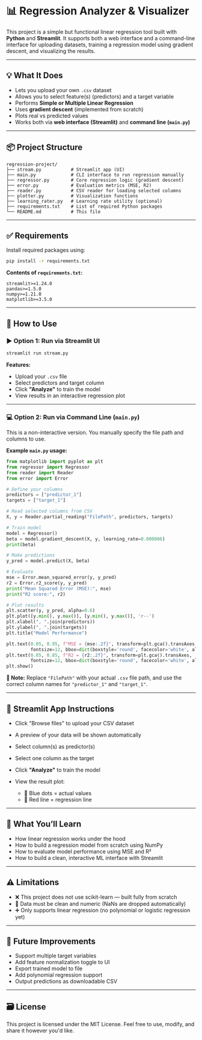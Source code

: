 # 📊 Regression Analyzer & Visualizer

This project is a simple but functional linear regression tool built with **Python** and **Streamlit**. It supports both a web interface and a command-line interface for uploading datasets, training a regression model using gradient descent, and visualizing the results.

---

## 💡 What It Does

* Lets you upload your own `.csv` dataset
* Allows you to select feature(s) (predictors) and a target variable
* Performs **Simple or Multiple Linear Regression**
* Uses **gradient descent** (implemented from scratch)
* Plots real vs predicted values
* Works both via **web interface (Streamlit)** and **command line (`main.py`)**

---

## 📦 Project Structure

```
regression-project/
├── stream.py           # Streamlit app (UI)
├── main.py             # CLI interface to run regression manually
├── regressor.py        # Core regression logic (gradient descent)
├── error.py            # Evaluation metrics (MSE, R2)
├── reader.py           # CSV reader for loading selected columns
├── plotter.py          # Visualization functions
├── learning_rater.py   # Learning rate utility (optional)
├── requirements.txt    # List of required Python packages
└── README.md           # This file
```

---

## ✅ Requirements

Install required packages using:

```bash
pip install -r requirements.txt
```

**Contents of `requirements.txt`:**

```text
streamlit>=1.24.0
pandas>=1.5.0
numpy>=1.21.0
matplotlib>=3.5.0
```

---

## 🚀 How to Use

### ▶️ Option 1: Run via Streamlit UI

```bash
streamlit run stream.py
```

**Features:**

* Upload your `.csv` file
* Select predictors and target column
* Click **"Analyze"** to train the model
* View results in an interactive regression plot

---

### 💻 Option 2: Run via Command Line (`main.py`)

This is a non-interactive version. You manually specify the file path and columns to use.

**Example `main.py` usage:**

```python
from matplotlib import pyplot as plt
from regressor import Regressor
from reader import Reader
from error import Error

# Define your columns
predictors = ["predictor_1"]
targets = ["target_1"]

# Read selected columns from CSV
X, y = Reader.partial_reading("FilePath", predictors, targets)

# Train model
model = Regressor()
beta = model.gradient_descent(X, y, learning_rate=0.000006)
print(beta)

# Make predictions
y_pred = model.predict(X, beta)

# Evaluate
mse = Error.mean_squared_error(y, y_pred)
r2 = Error.r2_score(y, y_pred)
print("Mean Squared Error (MSE):", mse)
print("R2 score:", r2)

# Plot results
plt.scatter(y, y_pred, alpha=0.6)
plt.plot([y.min(), y.max()], [y.min(), y.max()], 'r--')
plt.xlabel(", ".join(predictors))
plt.ylabel(", ".join(targets))
plt.title("Model Performance")

plt.text(0.05, 0.95, f"MSE = {mse:.2f}", transform=plt.gca().transAxes,
         fontsize=12, bbox=dict(boxstyle='round', facecolor='white', alpha=0.7))
plt.text(0.05, 0.85, f"R2 = {r2:.2f}", transform=plt.gca().transAxes,
         fontsize=12, bbox=dict(boxstyle='round', facecolor='white', alpha=0.7))
plt.show()
```

**📝 Note:** Replace `"FilePath"` with your actual `.csv` file path, and use the correct column names for `"predictor_1"` and `"target_1"`.

---

## 📌 Streamlit App Instructions

* Click "Browse files" to upload your CSV dataset
* A preview of your data will be shown automatically
* Select column(s) as predictor(s)
* Select one column as the target
* Click **"Analyze"** to train the model
* View the result plot:

  * 🔵 Blue dots = actual values
  * 🔴 Red line = regression line

---

## 🧠 What You’ll Learn

* How linear regression works under the hood
* How to build a regression model from scratch using NumPy
* How to evaluate model performance using MSE and R²
* How to build a clean, interactive ML interface with Streamlit

---

## ⚠️ Limitations

* ❌ This project does not use scikit-learn — built fully from scratch
* 🧹 Data must be clean and numeric (NaNs are dropped automatically)
* ➕ Only supports linear regression (no polynomial or logistic regression yet)

---

## 🔮 Future Improvements

* Support multiple target variables
* Add feature normalization toggle to UI
* Export trained model to file
* Add polynomial regression support
* Output predictions as downloadable CSV

---

## 🗃️ License

This project is licensed under the MIT License.
Feel free to use, modify, and share it however you'd like.
